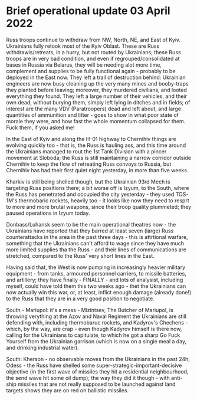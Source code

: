 Brief operational update 03 April 2022
======================================

Russ troops continue to withdraw from NW, North, NE, and East of Kyiv. Ukrainians fully retook most of the Kyiv Oblast. These are Russ withdrawls/retreats, in a hurry, but not routed by Ukrainians; these Russ troops are in very bad condition, and even if regrouped/consolidated at bases in Russia via Belarus, they will be needing alot more time, complement and supplies to be fully functional again - probably to be deployed in the East now. They left a trail of destruction behind: Ukrainian engineers are now busy cleaning up the very many mines and booby-traps they planted before leaving; moreover, they murdered civilians, and looted everything they found. They left a large number of their vehicles, and their own dead, without burying them, simply left lying in ditches and in fields; of interest are the many VDV (Paratroopers) dead and left about, and large quantities of ammunition and litter - goes to show in what poor state of morale they were, and how fast the whole momentum collapsed for them. Fuck them, if you asked me!

In the East of Kyiv and along the H-01 highway to Chernihiv things are evolving quickly too - that is, the Russ is hauling ass, and this time around the Ukrainians managed to rout the 1st Tank Division with a pincer movement at Sloboda; the Russ is still maintaining a narrow corridor outside Chernihiv to keep the flow of retreating Russ convoys to Russia, but Chernihiv has had their first quiet night yesterday, in more than five weeks.

Kharkiv is still being shelled though, but the Ukrainian 93rd Mech is targeting Russ positions there; a bit worse off is Izyum, to the South, where the Russ has penetrated and occupied the city yesterday - they used TOS-1M's thermobaric rockets, heavily too - it looks like now they need to resprt to more and more brutal weapons, since their troop quality plummeted; they paused operations in Izyum today.

Donbass/Luhansk seem to be the main operational theatres now - the Ukrainians have reported that they barred at least seven (large) Russ counterattacks in the area in the past three days - this is attrtional warfare, something that the Ukrainians can't afford to wage since they have much more limited supplies tha the Russ - and their lines of communications are stretched, compared to the Russ' very short lines in the East.

Having said that, the West is now pumping in increasingly heavier military equipment - from tanks, armoured personnel carriers, to missile batteries, and artillery; they have finally - FINALLY - and lots of analysist, including myself, could have told them this two weeks ago - thet the Ukrainians can now actually win this war, or, at least, inflict enough damage (already done!) to the Russ that they are in a very good position to negotiate.

South - Mariupol: it's a mess - Mizintsev, The Butcher of Mariupol, is throwing verything at the Azov and Naval Regiment the Ukrainians are still defending with, including thermobaruc rockets, and Kadyrov's Chechens - which, by the way, are crap - even though Kadyrov himself is there now, calling for the Ukrainians to capitulate, to which he got a sharp Go Fuck Yourself from the Ukrainian garrison (which is now on a single meal a day, and drinking industrial water).

South: Kherson - no observable moves from the Ukrainians in the past 24h; Odess - the Russ have shelled some super-strategic-important-decisive objective (in the first wave of missiles they hit a residential neighbourhood, the send wave hit some oil dump); the way they did it though - with anti-ship missiles that are not really supposed to be launched against land targets shows they are on red on ballistic missiles.
